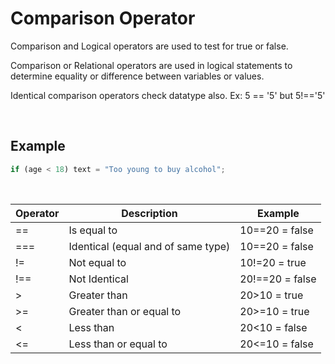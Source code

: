 # Comparison Operator

Comparison and Logical operators are used to test for true or false.

Comparison or Relational operators are used in logical statements to determine equality or difference between variables or values.

Identical comparison operators check datatype also. Ex: 5 == '5' but 5!=='5'

&nbsp;

## Example

```js
if (age < 18) text = "Too young to buy alcohol";
```

&nbsp;

| Operator | Description                        | Example         |
| -------- | ---------------------------------- | --------------- |
| ==       | Is equal to                        | 10==20 = false  |
| ===      | Identical (equal and of same type) | 10==20 = false  |
| !=       | Not equal to                       | 10!=20 = true   |
| !==      | Not Identical                      | 20!==20 = false |
| >        | Greater than                       | 20>10 = true    |
| >=       | Greater than or equal to           | 20>=10 = true   |
| <        | Less than                          | 20<10 = false   |
| <=       | Less than or equal to              | 20<=10 = false  |
